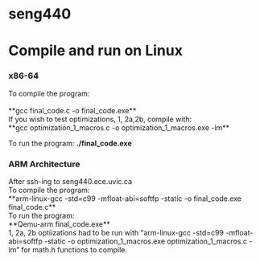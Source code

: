 # seng440

<h1>Compile and run on Linux</h1>

<h3>x86-64</h3>
To compile the program:<br />
<br />
**gcc final_code.c -o final_code.exe**
<br />
If you wish to test optimizations, 1, 2a,2b, compile with:<br />
**gcc optimization_1_macros.c -o optimization_1_macros.exe -lm**

To run the program:
**./final_code.exe**

<h3>ARM Architecture</h3>
After ssh-ing to seng440.ece.uvic.ca
<br />
To compile the program:<br />
**arm-linux-gcc -std=c99 -mfloat-abi=softfp -static -o final_code.exe final_code.c**
<br />
To run the program:<br />
**Qemu-arm final_code.exe**
<br />
 1, 2a, 2b optiizations had to be run with “arm-linux-gcc -std=c99 -mfloat-abi=softfp -static -o optimization_1_macros.exe optimization_1_macros.c -lm” for math.h functions to compile.
